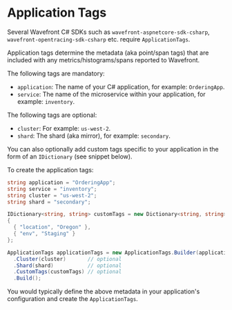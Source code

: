 ﻿# Application Tags

Several Wavefront C# SDKs such as `wavefront-aspnetcore-sdk-csharp`, `wavefront-opentracing-sdk-csharp` etc. require `ApplicationTags`.

Application tags determine the metadata (aka point/span tags) that are included with any metrics/histograms/spans reported to Wavefront.

The following tags are mandatory:
* `application`: The name of your C# application, for example: `OrderingApp`.
* `service`: The name of the microservice within your application, for example: `inventory`.

The following tags are optional:
* `cluster`: For example: `us-west-2`.
* `shard`: The shard (aka mirror), for example: `secondary`.

You can also optionally add custom tags specific to your application in the form of an `IDictionary` (see snippet below).

To create the application tags:
```csharp
string application = "OrderingApp";
string service = "inventory";
string cluster = "us-west-2";
string shard = "secondary";

IDictionary<string, string> customTags = new Dictionary<string, string>
{
  { "location", "Oregon" },
  { "env", "Staging" }
};

ApplicationTags applicationTags = new ApplicationTags.Builder(application, service)
  .Cluster(cluster)       // optional
  .Shard(shard)           // optional
  .CustomTags(customTags) // optional
  .Build();
```

You would typically define the above metadata in your application's configuration and create the `ApplicationTags`.
